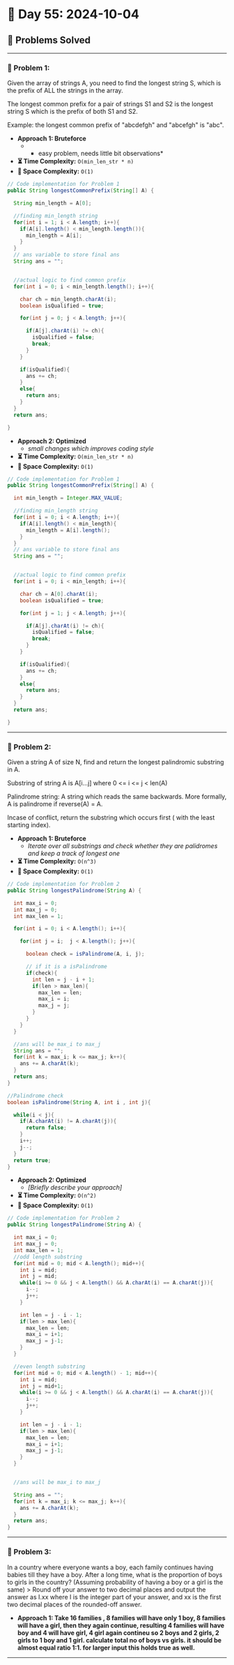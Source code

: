 
# 📅 Day 55: 2024-10-04

## 🚀 Problems Solved

---

### 🧩 Problem 1: 
Given the array of strings A, you need to find the longest string S, which is the prefix of ALL the strings in the array.


The longest common prefix for a pair of strings S1 and S2 is the longest string S which is the prefix of both S1 and S2.

Example: the longest common prefix of "abcdefgh" and "abcefgh" is "abc".
- **Approach 1: Bruteforce**
  - * easy problem, needs little bit observations*
- **⏳ Time Complexity:** `O(min_len_str * n)`
- **💾 Space Complexity:** `O(1)`

```java
// Code implementation for Problem 1
public String longestCommonPrefix(String[] A) {

  String min_length = A[0];

  //finding min_length string
  for(int i = 1; i < A.length; i++){
    if(A[i].length() < min_length.length()){
      min_length = A[i];
    }
  }
  // ans variable to store final ans
  String ans = "";


  //actual logic to find common prefix
  for(int i = 0; i < min_length.length(); i++){

    char ch = min_length.charAt(i);
    boolean isQualified = true;

    for(int j = 0; j < A.length; j++){

      if(A[j].charAt(i) != ch){
        isQualified = false;
        break;
      }
    }

    if(isQualified){
      ans += ch;
    }
    else{
      return ans;
    }
  }
  return ans;

}
```

- **Approach 2: Optimized**
  - *small changes which improves coding style*
- **⏳ Time Complexity:** `O(min_len_str * n)`
- **💾 Space Complexity:** `O(1)`

```java
// Code implementation for Problem 1
public String longestCommonPrefix(String[] A) {

  int min_length = Integer.MAX_VALUE;

  //finding min_length string
  for(int i = 0; i < A.length; i++){
    if(A[i].length() < min_length){
      min_length = A[i].length();
    }
  }
  // ans variable to store final ans
  String ans = "";


  //actual logic to find common prefix
  for(int i = 0; i < min_length; i++){

    char ch = A[0].charAt(i);
    boolean isQualified = true;

    for(int j = 1; j < A.length; j++){

      if(A[j].charAt(i) != ch){
        isQualified = false;
        break;
      }
    }

    if(isQualified){
      ans += ch;
    }
    else{
      return ans;
    }
  }
  return ans;

}
```

---

### 🧩 Problem 2: 
Given a string A of size N, find and return the longest palindromic substring in A.

Substring of string A is A[i...j] where 0 <= i <= j < len(A)

Palindrome string:
A string which reads the same backwards. More formally, A is palindrome if reverse(A) = A.

Incase of conflict, return the substring which occurs first ( with the least starting index).

- **Approach 1: Bruteforce**
  - *Iterate over all substrings and check whether they are palidromes and keep a track of longest one*
- **⏳ Time Complexity:** `O(n^3)`
- **💾 Space Complexity:** `O(1)`

```java
// Code implementation for Problem 2
public String longestPalindrome(String A) {

  int max_i = 0;
  int max_j = 0;
  int max_len = 1;

  for(int i = 0; i < A.length(); i++){

    for(int j = i;  j < A.length(); j++){

      boolean check = isPalindrome(A, i, j);

      // if it is a isPalindrome
      if(check){
        int len = j - i + 1;
        if(len > max_len){
          max_len = len;
          max_i = i;
          max_j = j;
        }
      }
    }
  }

  //ans will be max_i to max_j
  String ans = "";
  for(int k = max_i; k <= max_j; k++){
    ans += A.charAt(k);
  }
  return ans;
}

//Palindrome check
boolean isPalindrome(String A, int i , int j){

  while(i < j){
    if(A.charAt(i) != A.charAt(j)){
      return false;
    }
    i++;
    j--;
  }
  return true;
}
```

- **Approach 2: Optimized**
  - *[Briefly describe your approach]*
- **⏳ Time Complexity:** `O(n^2)`
- **💾 Space Complexity:** `O(1)`

```java
// Code implementation for Problem 2
public String longestPalindrome(String A) {

  int max_i = 0;
  int max_j = 0;
  int max_len = 1;
  //odd length substring
  for(int mid = 0; mid < A.length(); mid++){
    int i = mid;
    int j = mid;
    while(i >= 0 && j < A.length() && A.charAt(i) == A.charAt(j)){
      i--;
      j++;
    }

    int len = j - i - 1;
    if(len > max_len){
      max_len = len;
      max_i = i+1;
      max_j = j-1;
    }
  }

  //even length substring
  for(int mid = 0; mid < A.length() - 1; mid++){
    int i = mid;
    int j = mid+1;
    while(i >= 0 && j < A.length() && A.charAt(i) == A.charAt(j)){
      i--;
      j++;
    }

    int len = j - i - 1;
    if(len > max_len){
      max_len = len;
      max_i = i+1;
      max_j = j-1;
    }
  }


  //ans will be max_i to max_j

  String ans = "";
  for(int k = max_i; k <= max_j; k++){
    ans += A.charAt(k);
  }
  return ans;
}

```

---

### 🧩 Problem 3: 
In a country where everyone wants a boy, each family continues having babies till they have a boy. After a long time, what is the proportion of boys to girls in the country? (Assuming probability of having a boy or a girl is the same) > Round off your answer to two decimal places and output the answer as I.xx where I is the integer part of your answer, and xx is the first two decimal places of the rounded-off answer.
- **Approach 1:  Take 16 families ,  8 families will have only 1 boy, 8 families will have a girl, then they again continue, resulting 4 families will have boy and 4 will have girl, 4 girl again contineu so 2 boys and 2 girls, 2 girls to 1 boy and 1 girl. calculate total no of boys vs girls. it should be almost equal ratio 1:1. for larger input this holds true as well.**

---

